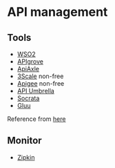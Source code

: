API management
==============

Tools
-----

* [WSO2](http://zipkin.io/)
* [APIgrove](https://github.com/apigrove/apigrove)
* [ApiAxle](http://apiaxle.com/)
* [3Scale](https://www.3scale.net/) non-free
* [Apigee](http://apigee.com/about/) non-free
* [API Umbrella](https://apiumbrella.io/)
* [Socrata](https://socrata.com/)
* [Gluu](https://www.gluu.org/)

Reference from [here](http://apievangelist.com/2014/10/05/taking-a-fresh-look-at-what-open-source-api-management-architecture-is-available/)

Monitor
-------

* [Zipkin](http://zipkin.io/)
